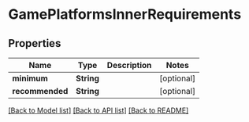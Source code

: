 # GamePlatformsInnerRequirements

## Properties
Name | Type | Description | Notes
------------ | ------------- | ------------- | -------------
**minimum** | **String** |  | [optional] 
**recommended** | **String** |  | [optional] 

[[Back to Model list]](../README.md#documentation-for-models) [[Back to API list]](../README.md#documentation-for-api-endpoints) [[Back to README]](../README.md)



